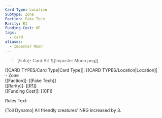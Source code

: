 ```yaml
---
Card Type: Location
Subtype: Zone
Faction: Fake Tech
Rarity: R1
Funding Cost: 0F
tags:
  - card
aliases:
  - Imposter Moon
---
```

> [!info]- Card Art
> ![[Imposter Moon.png]]

[[CARD TYPES/Card Type|Card Type]]: [[CARD TYPES/Location|Location]] - Zone  
[[Faction]]: [[Fake Tech]]  
[[Rarity]]: [[R1]]  
[[Funding Cost]]: [[0F]]  

Rules Text:  

[Toil Dynamo] All friendly creatures' NRG increased by 3.  